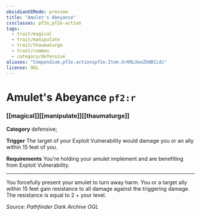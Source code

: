 ```yaml
---
obsidianUIMode: preview
title: "Amulet's Abeyance"
cssclasses: pf2e,pf2e-action
tags:
  - trait/magical
  - trait/manipulate
  - trait/thaumaturge
  - trait/common
  - category/defensive
aliases: "Compendium.pf2e.actionspf2e.Item.Or6RLXeoZkN8CLdi"
license: OGL
---
```

# Amulet's Abeyance `pf2:r`

### [[magical]][[manipulate]][[thaumaturge]]

**Category** defensive; 




**Trigger** The target of your Exploit Vulnerability would damage you or an ally within 15 feet of you.

**Requirements** You're holding your amulet implement and are benefiting from Exploit Vulnerability.

* * *

You forcefully present your amulet to turn away harm. You or a target ally within 15 feet gain resistance to all damage against the triggering damage. The resistance is equal to 2 + your level.

*Source: Pathfinder Dark Archive*
*OGL*